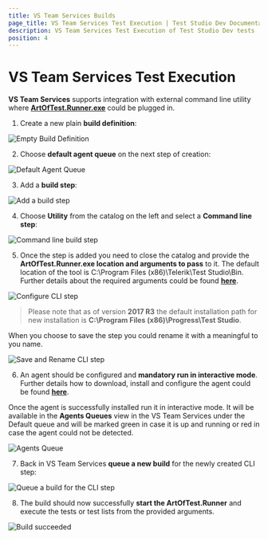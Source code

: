 ```yaml
---
title: VS Team Services Builds
page_title: VS Team Services Test Execution | Test Studio Dev Documentation
description: VS Team Services Test Execution of Test Studio Dev tests
position: 4
---
```

# VS Team Services Test Execution 

**VS Team Services** supports integration with external command line utility where <a href="/features/cli-runner" target="_blank">**ArtOfTest.Runner.exe**</a> could be plugged in.

1. Create a new plain **build definition**: 

![Empty Build Definition][1]

2. Choose **default agent queue** on the next step of creation: 

![Default Agent Queue][2]

3. Add a **build step**:

![Add a build step][3]

4. Choose **Utility** from the catalog on the left and select a **Command line step**:

![Command line build step][4]

5. Once the step is added you need to close the catalog and provide the **ArtOfTest.Runner.exe location and arguments to pass** to it. The default location of the tool is C:\Program Files (x86)\Telerik\Test Studio\Bin. Further details about the required arguments could be found <a href="/features/cli-runner" target="_blank">**here**</a>.

![Configure CLI step][5]

> Please note that as of version **2017 R3** the default installation path for new installation is **C:\Program Files (x86)\Progress\Test Studio**.

When you choose to save the step you could rename it with a meaningful to you name. 

![Save and Rename CLI step][6]

6. An agent should be configured and **mandatory run in interactive mode**. Further details how to download, install and configure the agent could be found <a href="https://www.visualstudio.com/en-us/docs/build/admin/agents/v2-windows" target="_blank">**here**</a>.

Once the agent is successfully installed run it in interactive mode. It will be available in the **Agents Queues** view in the VS Team Services under the Default queue and will be marked green in case it is up and running or red in case the agent could not be detected.

![Agents Queue][9]

7. Back in VS Team Services **queue a new build** for the newly created CLI step:

![Queue a build for the CLI step][7]

8. The build should now successfully **start the ArtOfTest.Runner** and execute the tests or test lists from the provided arguments.

![Build succeeded][8]

[1]: images/vstservice/EmptyBuildDefinition.png
[2]: images/vstservice/fig2.png
[3]: images/vstservice/fig3.png
[4]: images/vstservice/fig4.png
[5]: images/vstservice/fig5.png
[6]: images/vstservice/fig6.png
[7]: images/vstservice/fig7.png
[8]: images/vstservice/fig8.png
[9]: images/vstservice/fig9.png